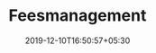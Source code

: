 ---
title: "Feesmanagement"
metaTitle : "myly - Best school fees management software"
keywords : "school fees, private school fees, school fees software, online fees payment"
description : "myly is a school fees management software that helps plan, publish, send reminders and collect all fees on a single platform. "
date: 2019-12-10T16:50:57+05:30
draft: true
---